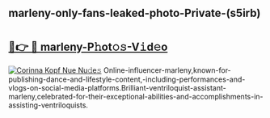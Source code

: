 ## marleny-only-fans​-leaked-photo​-Private-(s5irb)


# <h2><a href="https://mediaupload.pro?title=marleny&ref=git">🔗👉 🔴 marleny-P𝚑ot𝚘𝚜-V𝚒d𝚎o</a></h2>

[![Corinna Kopf Nue Nu𝚍e𝚜](https://i.imgur.com/0qMVB7G.gif)](https://mediaupload.pro?title=marleny&ref=git)
Online-influencer-marleny,known-for-publishing-dance-and-lifestyle-content,-including-performances-and-vlogs-on-social-media-platforms.Brilliant-ventriloquist-assistant-marleny,celebrated-for-their-exceptional-abilities-and-accomplishments-in-assisting-ventriloquists.  